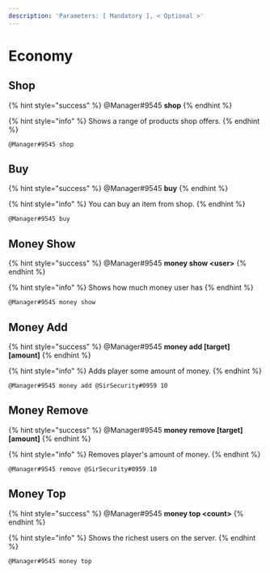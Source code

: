 ```yaml
---
description: 'Parameters: [ Mandatory ], < Optional >'
---
```


# Economy

## Shop

{% hint style="success" %}
@Manager\#9545 **shop**
{% endhint %}

{% hint style="info" %}
Shows a range of products shop offers.
{% endhint %}

```text
@Manager#9545 shop
```

## Buy

{% hint style="success" %}
@Manager\#9545 **buy**
{% endhint %}

{% hint style="info" %}
You can buy an item from shop.
{% endhint %}

```text
@Manager#9545 buy
```

## Money Show

{% hint style="success" %}
@Manager\#9545 **money show &lt;user&gt;**
{% endhint %}

{% hint style="info" %}
Shows how much money user has
{% endhint %}

```text
@Manager#9545 money show
```

## Money Add

{% hint style="success" %}
@Manager\#9545 **money add \[target\] \[amount\]**
{% endhint %}

{% hint style="info" %}
Adds player some amount of money.
{% endhint %}

```text
@Manager#9545 money add @SirSecurity#0959 10
```

## Money Remove

{% hint style="success" %}
@Manager\#9545 **money remove \[target\] \[amount\]**
{% endhint %}

{% hint style="info" %}
Removes player's amount of money.
{% endhint %}

```text
@Manager#9545 remove @SirSecurity#0959 10
```

## Money Top

{% hint style="success" %}
@Manager\#9545 **money top &lt;count&gt;**
{% endhint %}

{% hint style="info" %}
Shows the richest users on the server.
{% endhint %}

```text
@Manager#9545 money top
```

